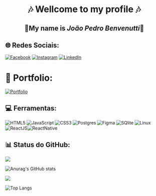 <div align="center"> 
  
 # 🎶 Wellcome to my profile 🎶
  
 ## 🎸My name is ***João Pedro Benvenutti***🎸

</div>

## 🌐 Redes Sociais:
[![Facebook](https://img.shields.io/badge/Facebook-%23000000.svg?logo=Facebook&logoColor=white)](https://facebook.com/joaopedro.benvenutti.5) [![Instagram](https://img.shields.io/badge/Instagram-%23000000.svg?logo=Instagram&logoColor=white)](https://instagram.com/joaobenvenutti_) [![LinkedIn](https://img.shields.io/badge/LinkedIn-%23000000.svg?logo=linkedin&logoColor=white)](https://linkedin.com/in/joao-benvenutti)

# 📂 Portfolio:
[![Portfolio](https://img.shields.io/badge/Meu%20Portfolio-%23000000?style=for-the-badge&logo=Google&Sites&logoColor=white)](https://sites.google.com/estudante.sesisenai.org.br/joao-pedro-vidal/p%C3%A1gina-inicial)

## 💻 Ferramentas:
![HTML5](https://img.shields.io/badge/html5-%23000000.svg?style=for-the-badge&logo=html5&logoColor=white)  ![JavaScript](https://img.shields.io/badge/javascript-%23000000.svg?style=for-the-badge&logo=javascript&logoColor=white)  ![CSS3](https://img.shields.io/badge/css3-%23000000.svg?style=for-the-badge&logo=css3&logoColor=white)  ![Postgres](https://img.shields.io/badge/postgres-%23000000.svg?style=for-the-badge&logo=postgresql&logoColor=white) ![Figma](https://img.shields.io/badge/figma-%23000000.svg?style=for-the-badge&logo=figma&logoColor=white)  ![SQlite](https://img.shields.io/badge/SQlite-%23000000.svg?style=for-the-badge&logo=SQlite&logoColor=white)  ![Linux](https://img.shields.io/badge/Linux-%23000000.svg?style=for-the-badge&logo=Linux&logoColor=white)  ![ReactJS](https://img.shields.io/badge/react-%23000000.svg?style=for-the-badge&logo=react&logoColor=white)![ReactNative](https://img.shields.io/badge/React%20Native-%23000000.svg?style=for-the-badge&logo=react&logoColor=white)


 

## 📊 Status do GitHub:

![](https://github-readme-streak-stats.herokuapp.com/?user=Joaopbcardoso&theme=tokyonight&hide_border=false)

![Anurag's GitHub stats](https://github-readme-stats.vercel.app/api?username=Joaopbcardoso&show_icons=true&theme=tokyonight)

[![](https://visitcount.itsvg.in/api?id=Joaopbcardoso&icon=0&color=0)](https://visitcount.itsvg.in)

![Top Langs](https://github-readme-stats.vercel.app/api/top-langs/?username=Joaopbcardoso&langs_count=8)






 




 


